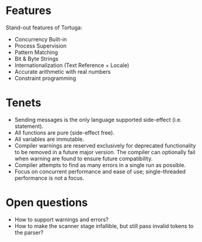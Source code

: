 # Features
Stand-out features of Tortuga:
- Concurrency Built-in
- Process Supervision
- Pattern Matching
- Bit & Byte Strings
- Internationalization (Text Reference + Locale)
- Accurate arithmetic with real numbers
- Constraint programming

# Tenets

- Sending messages is the only language supported side-effect (i.e. statement).
- All functions are pure (side-effect free).
- All variables are immutable.
- Compiler warnings are reserved exclusively for deprecated functionality to be removed in a future major version. The compiler can optionally fail when warning are found to ensure future compatibility.
- Compiler attempts to find as many errors in a single run as possible.
- Focus on concurrent performance and ease of use; single-threaded performance is not a focus.

# Open questions
- How to support warnings and errors?
- How to make the scanner stage infallible, but still pass invalid tokens to the parser?